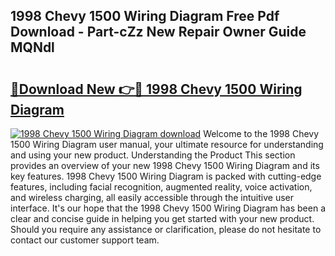 ## 1998 Chevy 1500 Wiring Diagram Free Pdf Download - Part-cZz New Repair Owner Guide MQNdl

# <h2><a href="http://dfttbjc.blite.top/?on=1998+Chevy+1500+Wiring+Diagram">🔗Download New 👉🔴 1998 Chevy 1500 Wiring Diagram</a></h2>

[![1998 Chevy 1500 Wiring Diagram download](https://i.imgur.com/lujVjoI.png)](http://dfttbjc.blite.top/?on=1998+Chevy+1500+Wiring+Diagram)
Welcome to the 1998 Chevy 1500 Wiring Diagram user manual, your ultimate resource for understanding and using your new product. Understanding the Product This section provides an overview of your new 1998 Chevy 1500 Wiring Diagram and its key features. 1998 Chevy 1500 Wiring Diagram is packed with cutting-edge features, including facial recognition, augmented reality, voice activation, and wireless charging, all easily accessible through the intuitive user interface. It's our hope that the 1998 Chevy 1500 Wiring Diagram has been a clear and concise guide in helping you get started with your new product. Should you require any assistance or clarification, please do not hesitate to contact our customer support team.
